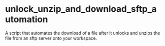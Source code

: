 # unlock_unzip_and_download_sftp_automation
A script that automates the download of a file after it unlocks and unzips the file from an sftp server onto your workspace.
